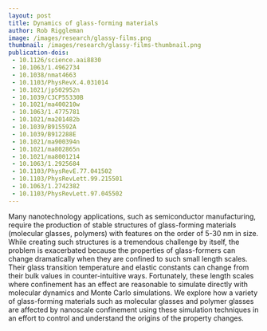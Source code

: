 ```yaml
---
layout: post
title: Dynamics of glass-forming materials
author: Rob Riggleman
image: /images/research/glassy-films.png
thumbnail: /images/research/glassy-films-thumbnail.png
publication-dois:
 - 10.1126/science.aai8830
 - 10.1063/1.4962734
 - 10.1038/nmat4663
 - 10.1103/PhysRevX.4.031014
 - 10.1021/jp502952n
 - 10.1039/C3CP55330B
 - 10.1021/ma400210w
 - 10.1063/1.4775781
 - 10.1021/ma201482b
 - 10.1039/B915592A
 - 10.1039/B912288E
 - 10.1021/ma900394n
 - 10.1021/ma802865n
 - 10.1021/ma8001214
 - 10.1063/1.2925684
 - 10.1103/PhysRevE.77.041502
 - 10.1103/PhysRevLett.99.215501
 - 10.1063/1.2742382
 - 10.1103/PhysRevLett.97.045502
---
```


Many nanotechnology applications, such as semiconductor manufacturing, require the production of stable structures of glass-forming materials (molecular glasses, polymers) with features on the order of 5-30 nm in size. While creating such structures is a tremendous challenge by itself, the problem is exacerbated because the properties of glass-formers can change dramatically when they are confined to such small length scales. Their glass transition temperature and elastic constants can change from their bulk values in counter-intuitive ways. Fortunately, these length scales where confinement has an effect are reasonable to simulate directly with molecular dynamics and Monte Carlo simulations. We explore how a variety of glass-forming materials such as molecular glasses and polymer glasses are affected by nanoscale confinement using these simulation techniques in an effort to control and understand the origins of the property changes.
